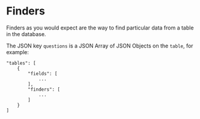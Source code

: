 # Finders

Finders as you would expect are the way to find particular data from a table in the database.

The JSON key `questions` is a JSON Array of JSON Objects on the `table`, for example:

```
"tables": [
	{
		"fields": [
			...
		],
		"finders": [
			...
		]
	}
]
```
